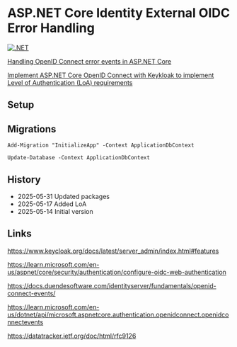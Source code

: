 # ASP.NET Core Identity External OIDC Error Handling

[![.NET](https://github.com/damienbod/IdentityExternalErrorHandling/actions/workflows/dotnet.yml/badge.svg)](https://github.com/damienbod/IdentityExternalErrorHandling/actions/workflows/dotnet.yml)

[Handling OpenID Connect error events in ASP.NET Core](https://damienbod.com/2025/06/02/handling-openid-connect-error-events-in-asp-net-core/)

[Implement ASP.NET Core OpenID Connect with Keykloak to implement Level of Authentication (LoA) requirements](https://damienbod.com/2025/07/02/implement-asp-net-core-openid-connect-with-keykloak-to-implement-level-of-authentication-loa-requirements/)

## Setup

## Migrations

```
Add-Migration "InitializeApp" -Context ApplicationDbContext
```

```
Update-Database -Context ApplicationDbContext
```

## History

- 2025-05-31 Updated packages
- 2025-05-17 Added LoA
- 2025-05-14 Initial version

## Links

https://www.keycloak.org/docs/latest/server_admin/index.html#features

https://learn.microsoft.com/en-us/aspnet/core/security/authentication/configure-oidc-web-authentication

https://docs.duendesoftware.com/identityserver/fundamentals/openid-connect-events/

https://learn.microsoft.com/en-us/dotnet/api/microsoft.aspnetcore.authentication.openidconnect.openidconnectevents

https://datatracker.ietf.org/doc/html/rfc9126
